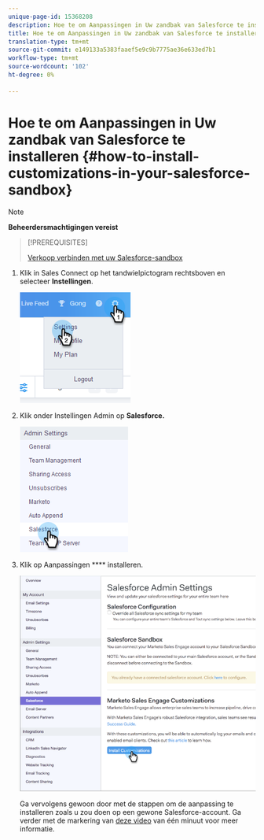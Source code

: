 ```yaml
---
unique-page-id: 15368208
description: Hoe te om Aanpassingen in Uw zandbak van Salesforce te installeren - Marketo Dos - de Documentatie van het Product
title: Hoe te om Aanpassingen in Uw zandbak van Salesforce te installeren
translation-type: tm+mt
source-git-commit: e149133a5383faaef5e9c9b7775ae36e633ed7b1
workflow-type: tm+mt
source-wordcount: '102'
ht-degree: 0%

---
```



# Hoe te om Aanpassingen in Uw zandbak van Salesforce te installeren {#how-to-install-customizations-in-your-salesforce-sandbox}

>[!NOTE]
>
>**Beheerdersmachtigingen vereist**

>[!PREREQUISITES]
>
>[Verkoop verbinden met uw Salesforce-sandbox](http://docs.marketo.com/x/DYDq)

1. Klik in Sales Connect op het tandwielpictogram rechtsboven en selecteer **Instellingen**.

   ![](assets/one-3.png)

1. Klik onder Instellingen Admin op **Salesforce.**

   ![](assets/two-3.png)

1. Klik op Aanpassingen **** installeren.

   ![](assets/three-3.png)

   Ga vervolgens gewoon door met de stappen om de aanpassing te installeren zoals u zou doen op een gewone Salesforce-account. Ga verder met de markering van [deze video](http://docs.marketo.com/display/DOCS/Quick+Start+Videos+and+Tutorials#QuickStartVideosandTutorials-InstallingCustomizationsinSalesforce) van één minuut voor meer informatie.

